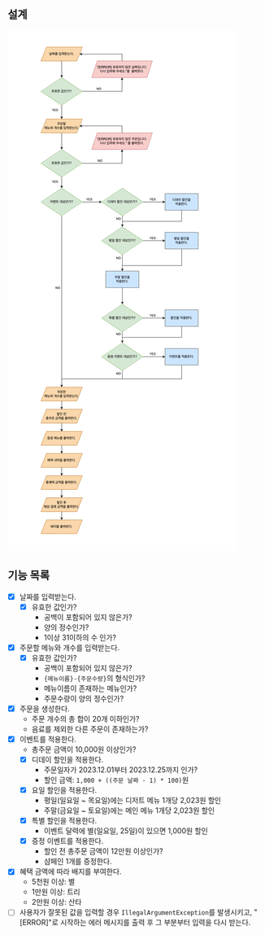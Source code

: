 ## 설계

![chrismas.drawio.png](./chrismas.drawio.png)

## 기능 목록

-[x] 날짜를 입력받는다.
    - [x] 유효한 값인가?
      - 공백이 포함되어 있지 않은가?
      - 양의 정수인가?
      - 1이상 31이하의 수 인가?
- [x] 주문할 메뉴와 개수를 입력받는다.
    - [x] 유효한 값인가?
        - 공백이 포함되어 있지 않은가?
        - `{메뉴이름}-{주문수량}`의 형식인가?
        - 메뉴이름이 존재하는 메뉴인가?
        - 주문수량이 양의 정수인가?
- [x] 주문을 생성한다.
  - 주문 개수의 총 합이 20개 이하인가?
  - 음료를 제외한 다른 주문이 존재하는가?
- [x] 이벤트를 적용한다.
    - 총주문 금액이 10,000원 이상인가?
    - [x] 디데이 할인을 적용한다.
        - 주문일자가 2023.12.01부터 2023.12.25까지 인가?
        - 할인 금액: `1,000 + ((주문 날짜 - 1) * 100)`원
    - [x] 요일 할인을 적용한다.
        - 평일(일요일 ~ 목요일)에는 디저트 메뉴 1개당 2,023원 할인
        - 주말(금요일 ~ 토요일)에는 메인 메뉴 1개당 2,023원 할인
    - [x] 특별 할인을 적용한다.
        - 이벤트 달력에 별(일요일, 25일)이 있으면 1,000원 할인
    - [x] 증정 이벤트를 적용한다.
        - 할인 전 총주문 금액이 12만원 이상인가?
        - 샴페인 1개를 증정한다.
- [x] 혜택 금액에 따라 배지를 부여한다.
    - 5천원 이상: 별
    - 1만원 이상: 트리
    - 2만원 이상: 산타
- [ ] 사용자가 잘못된 값을 입력할 경우 `IllegalArgumentException`를 발생시키고, "[ERROR]"로 시작하는 에러 메시지를 출력 후 그 부분부터 입력을 다시 받는다.